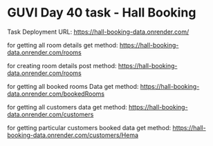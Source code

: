 # GUVI Day 40 task - Hall Booking
Task Deployment URL: https://hall-booking-data.onrender.com/

for getting all room details get method: https://hall-booking-data.onrender.com/rooms

for creating room details post method: https://hall-booking-data.onrender.com/rooms

for getting all booked rooms Data get method: https://hall-booking-data.onrender.com/bookedRooms

for getting all customers data get method: https://hall-booking-data.onrender.com/customers

for getting particular customers booked data get method: https://hall-booking-data.onrender.com/customers/Hema
